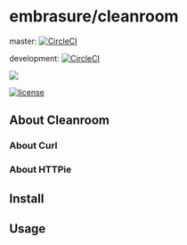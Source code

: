 # embrasure/cleanroom

master: [![CircleCI](https://circleci.com/gh/embrasure/cleanroom/tree/master.svg?style=svg)](https://circleci.com/gh/embrasure/cleanroom/tree/master) 

development: [![CircleCI](https://circleci.com/gh/embrasure/cleanroom/tree/development.svg?style=svg)](https://circleci.com/gh/embrasure/cleanroom/tree/development)

[![](https://imagelayers.io/badge/embrasure/cleanroom:latest.svg)](https://imagelayers.io/?images=embrasure/cleanroom:latest 'Get your own badge on imagelayers.io') 

[![license](https://img.shields.io/badge/license-MIT-blue.svg?style=plastic)]()

## About Cleanroom

### About Curl

### About HTTPie

## Install

## Usage